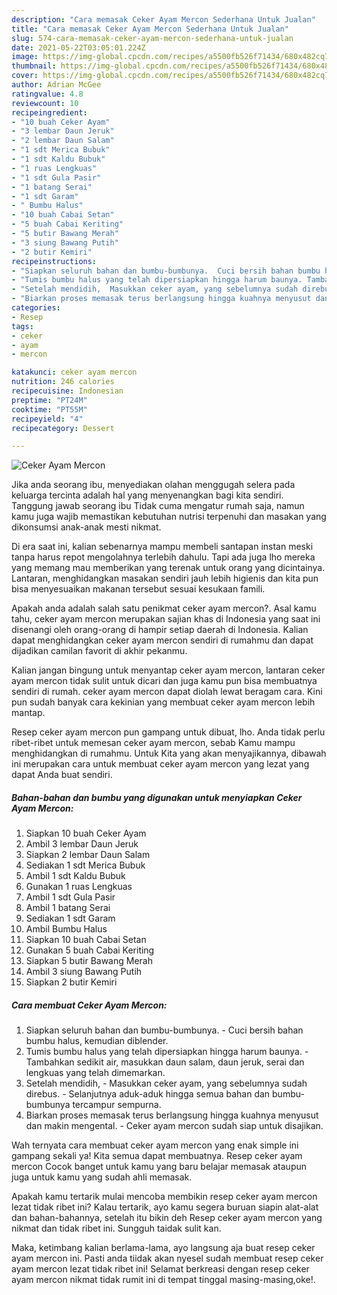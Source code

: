 ```yaml
---
description: "Cara memasak Ceker Ayam Mercon Sederhana Untuk Jualan"
title: "Cara memasak Ceker Ayam Mercon Sederhana Untuk Jualan"
slug: 574-cara-memasak-ceker-ayam-mercon-sederhana-untuk-jualan
date: 2021-05-22T03:05:01.224Z
image: https://img-global.cpcdn.com/recipes/a5500fb526f71434/680x482cq70/ceker-ayam-mercon-foto-resep-utama.jpg
thumbnail: https://img-global.cpcdn.com/recipes/a5500fb526f71434/680x482cq70/ceker-ayam-mercon-foto-resep-utama.jpg
cover: https://img-global.cpcdn.com/recipes/a5500fb526f71434/680x482cq70/ceker-ayam-mercon-foto-resep-utama.jpg
author: Adrian McGee
ratingvalue: 4.8
reviewcount: 10
recipeingredient:
- "10 buah Ceker Ayam"
- "3 lembar Daun Jeruk"
- "2 lembar Daun Salam"
- "1 sdt Merica Bubuk"
- "1 sdt Kaldu Bubuk"
- "1 ruas Lengkuas"
- "1 sdt Gula Pasir"
- "1 batang Serai"
- "1 sdt Garam"
- " Bumbu Halus"
- "10 buah Cabai Setan"
- "5 buah Cabai Keriting"
- "5 butir Bawang Merah"
- "3 siung Bawang Putih"
- "2 butir Kemiri"
recipeinstructions:
- "Siapkan seluruh bahan dan bumbu-bumbunya.  Cuci bersih bahan bumbu halus, kemudian diblender."
- "Tumis bumbu halus yang telah dipersiapkan hingga harum baunya. Tambahkan sedikit air, masukkan daun salam, daun jeruk, serai dan lengkuas yang telah dimemarkan."
- "Setelah mendidih,  Masukkan ceker ayam, yang sebelumnya sudah direbus. Selanjutnya aduk-aduk hingga semua bahan dan bumbu-bumbunya tercampur sempurna."
- "Biarkan proses memasak terus berlangsung hingga kuahnya menyusut dan makin mengental.  Ceker ayam mercon sudah siap untuk disajikan."
categories:
- Resep
tags:
- ceker
- ayam
- mercon

katakunci: ceker ayam mercon 
nutrition: 246 calories
recipecuisine: Indonesian
preptime: "PT24M"
cooktime: "PT55M"
recipeyield: "4"
recipecategory: Dessert

---
```



![Ceker Ayam Mercon](https://img-global.cpcdn.com/recipes/a5500fb526f71434/680x482cq70/ceker-ayam-mercon-foto-resep-utama.jpg)

Jika anda seorang ibu, menyediakan olahan menggugah selera pada keluarga tercinta adalah hal yang menyenangkan bagi kita sendiri. Tanggung jawab seorang ibu Tidak cuma mengatur rumah saja, namun kamu juga wajib memastikan kebutuhan nutrisi terpenuhi dan masakan yang dikonsumsi anak-anak mesti nikmat.

Di era  saat ini, kalian sebenarnya mampu membeli santapan instan meski tanpa harus repot mengolahnya terlebih dahulu. Tapi ada juga lho mereka yang memang mau memberikan yang terenak untuk orang yang dicintainya. Lantaran, menghidangkan masakan sendiri jauh lebih higienis dan kita pun bisa menyesuaikan makanan tersebut sesuai kesukaan famili. 



Apakah anda adalah salah satu penikmat ceker ayam mercon?. Asal kamu tahu, ceker ayam mercon merupakan sajian khas di Indonesia yang saat ini disenangi oleh orang-orang di hampir setiap daerah di Indonesia. Kalian dapat menghidangkan ceker ayam mercon sendiri di rumahmu dan dapat dijadikan camilan favorit di akhir pekanmu.

Kalian jangan bingung untuk menyantap ceker ayam mercon, lantaran ceker ayam mercon tidak sulit untuk dicari dan juga kamu pun bisa membuatnya sendiri di rumah. ceker ayam mercon dapat diolah lewat beragam cara. Kini pun sudah banyak cara kekinian yang membuat ceker ayam mercon lebih mantap.

Resep ceker ayam mercon pun gampang untuk dibuat, lho. Anda tidak perlu ribet-ribet untuk memesan ceker ayam mercon, sebab Kamu mampu menghidangkan di rumahmu. Untuk Kita yang akan menyajikannya, dibawah ini merupakan cara untuk membuat ceker ayam mercon yang lezat yang dapat Anda buat sendiri.

<!--inarticleads1-->

##### Bahan-bahan dan bumbu yang digunakan untuk menyiapkan Ceker Ayam Mercon:

1. Siapkan 10 buah Ceker Ayam
1. Ambil 3 lembar Daun Jeruk
1. Siapkan 2 lembar Daun Salam
1. Sediakan 1 sdt Merica Bubuk
1. Ambil 1 sdt Kaldu Bubuk
1. Gunakan 1 ruas Lengkuas
1. Ambil 1 sdt Gula Pasir
1. Ambil 1 batang Serai
1. Sediakan 1 sdt Garam
1. Ambil  Bumbu Halus
1. Siapkan 10 buah Cabai Setan
1. Gunakan 5 buah Cabai Keriting
1. Siapkan 5 butir Bawang Merah
1. Ambil 3 siung Bawang Putih
1. Siapkan 2 butir Kemiri




<!--inarticleads2-->

##### Cara membuat Ceker Ayam Mercon:

1. Siapkan seluruh bahan dan bumbu-bumbunya.  - Cuci bersih bahan bumbu halus, kemudian diblender.
1. Tumis bumbu halus yang telah dipersiapkan hingga harum baunya. - Tambahkan sedikit air, masukkan daun salam, daun jeruk, serai dan lengkuas yang telah dimemarkan.
1. Setelah mendidih,  - Masukkan ceker ayam, yang sebelumnya sudah direbus. - Selanjutnya aduk-aduk hingga semua bahan dan bumbu-bumbunya tercampur sempurna.
1. Biarkan proses memasak terus berlangsung hingga kuahnya menyusut dan makin mengental.  - Ceker ayam mercon sudah siap untuk disajikan.




Wah ternyata cara membuat ceker ayam mercon yang enak simple ini gampang sekali ya! Kita semua dapat membuatnya. Resep ceker ayam mercon Cocok banget untuk kamu yang baru belajar memasak ataupun juga untuk kamu yang sudah ahli memasak.

Apakah kamu tertarik mulai mencoba membikin resep ceker ayam mercon lezat tidak ribet ini? Kalau tertarik, ayo kamu segera buruan siapin alat-alat dan bahan-bahannya, setelah itu bikin deh Resep ceker ayam mercon yang nikmat dan tidak ribet ini. Sungguh taidak sulit kan. 

Maka, ketimbang kalian berlama-lama, ayo langsung aja buat resep ceker ayam mercon ini. Pasti anda tiidak akan nyesel sudah membuat resep ceker ayam mercon lezat tidak ribet ini! Selamat berkreasi dengan resep ceker ayam mercon nikmat tidak rumit ini di tempat tinggal masing-masing,oke!.

